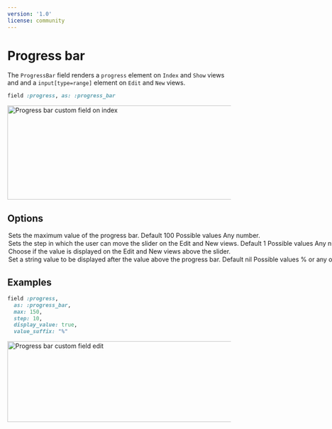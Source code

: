 ```yaml
---
version: '1.0'
license: community
---
```


# Progress bar

The `ProgressBar` field renders a `progress` element on `Index` and `Show` views and and a `input[type=range]` element on `Edit` and `New` views.

```ruby
field :progress, as: :progress_bar
```
<Image src="/assets/img/custom-fields/progress-index.jpg" width="764" height="212" alt="Progress bar custom field on index" />

## Options

<Option name="`max`">

Sets the maximum value of the progress bar.

#### Default

`100`

#### Possible values

Any number.
</Option>

<Option name="`step`">

Sets the step in which the user can move the slider on the `Edit` and `New` views.

#### Default

`1`

#### Possible values

Any number.
</Option>

<Option name="`display_value`">

Choose if the value is displayed on the `Edit` and `New` views above the slider.

<!-- @include: ./../common/default_boolean_true.md-->
</Option>

<Option name="`value_suffix`">

Set a string value to be displayed after the value above the progress bar.

#### Default

`nil`

#### Possible values

`%` or any other string.
</Option>

## Examples

```ruby
field :progress,
  as: :progress_bar,
  max: 150,
  step: 10,
  display_value: true,
  value_suffix: "%"
```

<Image src="/assets/img/custom-fields/progress-edit.jpg" width="1144" height="182" alt="Progress bar custom field edit" />
